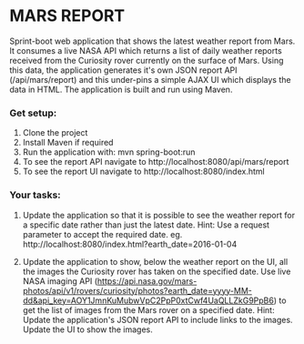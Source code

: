 # MARS REPORT #

Sprint-boot web application that shows the latest weather report from Mars.
It consumes a live NASA API which returns a list of daily weather reports received from the Curiosity rover currently on the surface of Mars.
Using this data, the application generates it's own JSON report API (/api/mars/report) and this under-pins a simple AJAX UI which displays the data in HTML.
The application is built and run using Maven.

### Get setup:

1. Clone the project
2. Install Maven if required
3. Run the application with: mvn spring-boot:run
4. To see the report API navigate to http://localhost:8080/api/mars/report
5. To see the report UI navigate to http://localhost:8080/index.html 

### Your tasks:

1. Update the application so that it is possible to see the weather report for a specific date rather than just the latest date.
Hint: 
Use a request parameter to accept the required date. eg. http://localhost:8080/index.html?earth_date=2016-01-04

2. Update the application to show, below the weather report on the UI, all the images the Curiosity rover has taken on the specified date. 
Use live NASA imaging API (https://api.nasa.gov/mars-photos/api/v1/rovers/curiosity/photos?earth_date=yyyy-MM-dd&api_key=AOY1JmnKuMubwVpC2PpP0xtCwf4UaQLLZkG9PpB6) to get the list of images from the Mars rover on a specified date.
Hint:
Update the application's JSON report API to include links to the images.
Update the UI to show the images.
  
  
